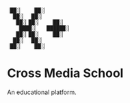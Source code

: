 ```
▕██░▏   ▕██░▏
 ▕██░▏ ▕██░▏
  ▕██░▏██░▏   ▕██░▏
   ▕████░▏  ▕██████░▏
  ▕██░▏██░▏   ▕██░▏
 ▕██░▏ ▕██░▏
▕██░▏   ▕██░▏
```
Cross Media School
==================

An educational platform.
